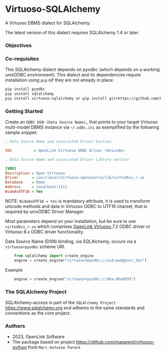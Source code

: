 # Virtuoso-SQLAlchemy


A Virtuoso DBMS dialect for SQLAlchemy.

The latest version of this dialect requires SQLAlchemy 1.4 or later.

### Objectives


### Co-requisites

This SQLAlchemy dialect depends on pyodbc (which depends on a working unixODBC environment). This dialect and its dependencies require installation using `pip` oif they are not already in place:

```bash
pip install pyodbc 
pip install sqlalchemy 
pip install virtuoso-sqlalchemy or pip install git+https://github.com/OpenLinkSoftware/Virtuoso-SQLAlchemy.git  
```

### Getting Started

Create an `ODBC DSN (Data Source Name)`_ that points to your target Virtuoso multi-model DBMS instance via `~/.odbc.ini` as exemplified by the following sample snippet:

```ini
; Data Source Name and associated Driver Section

VOS          = OpenLink Virtuoso ODBC Driver (Unicode)

; Data Source Name and associated Driver Library section

[VOS]
Description = Open Virtuoso
Driver      = /usr/local/virtuoso-opensource/lib/virtodbcu_r.so
Database    = Demo
Address     = localhost:1111
WideAsUTF16 = Yes
```
NOTE: 
`WideAsUTF16 = Yes` is mandatory attribute, it is used to transform unicode methods and data in Virtuoso ODBC to UTF16 charset, that is required by unixODBC Driver Manager. 

Most parameters depend on your installation, but be sure to use `virtodbcu_r.so` which comprises [OpenLink Virtuoso ](https://virtuoso.openlinksw.com) 7.2 ODBC driver or Virtuoso 8.x ODBC driver functionality.

Data Source Name (DSN) binding, via SQLAlchemy, occurs via a `virtuoso+pyodbc` scheme URI. 

```python
    from sqlalchemy import create_engine
    engine = create_engine("virtuoso+pyodbc://uid:pwd@your_dsn")
```
Example
```python     
    engine = create_engine("virtuoso+pyodbc://dba:dba@VOS")
```


### The SQLAlchemy Project

SQLAlchemy-access is part of the `SQLAlchemy Project` <https://www.sqlalchemy.org> and adheres to the same standards and conventions as the core project.


### Authors
- 2023, OpenLink Software
- The package based on project https://github.com/maparent/virtuoso-python from `Marc-Antoine Parent`

